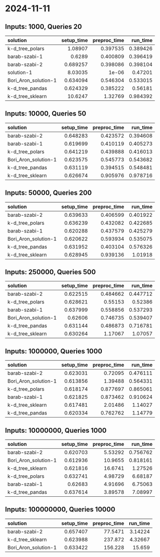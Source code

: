 # 2024-11-11

## Inputs: 1000, Queries 20

| solution             |   setup_time |   preproc_time |   run_time |
|:---------------------|-------------:|---------------:|-----------:|
| k-d_tree_polars      |     1.08907  |       0.397535 |   0.389426 |
| barab-szabi-1        |     0.6289   |       0.400809 |   0.396419 |
| barab-szabi-2        |     0.689257 |       0.398086 |   0.398104 |
| solution-1           |     8.03035  |       1e-06    |   0.47201  |
| Bori_Aron_solution-1 |     0.634094 |       0.546304 |   0.533015 |
| k-d_tree_pandas      |     0.624329 |       0.385222 |   0.56181  |
| k-d_tree_sklearn     |    10.6247   |       1.32769  |   0.984392 |

## Inputs: 10000, Queries 50

| solution             |   setup_time |   preproc_time |   run_time |
|:---------------------|-------------:|---------------:|-----------:|
| barab-szabi-2        |     0.648283 |       0.423572 |   0.394608 |
| barab-szabi-1        |     0.619699 |       0.410119 |   0.405273 |
| k-d_tree_polars      |     0.641219 |       0.439888 |   0.416013 |
| Bori_Aron_solution-1 |     0.623575 |       0.545773 |   0.543682 |
| k-d_tree_pandas      |     0.631119 |       0.394515 |   0.548481 |
| k-d_tree_sklearn     |     0.626674 |       0.905976 |   0.978716 |

## Inputs: 50000, Queries 200

| solution             |   setup_time |   preproc_time |   run_time |
|:---------------------|-------------:|---------------:|-----------:|
| barab-szabi-2        |     0.639633 |       0.406599 |   0.401922 |
| k-d_tree_polars      |     0.636239 |       0.432082 |   0.422685 |
| barab-szabi-1        |     0.620288 |       0.437579 |   0.425279 |
| Bori_Aron_solution-1 |     0.620622 |       0.593934 |   0.535075 |
| k-d_tree_pandas      |     0.631952 |       0.403104 |   0.576326 |
| k-d_tree_sklearn     |     0.628945 |       0.939136 |   1.01918  |

## Inputs: 250000, Queries 500

| solution             |   setup_time |   preproc_time |   run_time |
|:---------------------|-------------:|---------------:|-----------:|
| barab-szabi-2        |     0.622515 |       0.484662 |   0.447712 |
| k-d_tree_polars      |     0.628621 |       0.55153  |   0.52386  |
| barab-szabi-1        |     0.637999 |       0.558856 |   0.537293 |
| Bori_Aron_solution-1 |     0.62606  |       0.746735 |   0.539407 |
| k-d_tree_pandas      |     0.631144 |       0.486873 |   0.716781 |
| k-d_tree_sklearn     |     0.630264 |       1.17067  |   1.07057  |

## Inputs: 1000000, Queries 1000

| solution             |   setup_time |   preproc_time |   run_time |
|:---------------------|-------------:|---------------:|-----------:|
| barab-szabi-2        |     0.623031 |       0.72095  |   0.476111 |
| Bori_Aron_solution-1 |     0.613856 |       1.39488  |   0.564331 |
| k-d_tree_polars      |     0.618174 |       0.877697 |   0.865061 |
| barab-szabi-1        |     0.621825 |       0.873462 |   0.910624 |
| k-d_tree_sklearn     |     0.617481 |       2.01486  |   1.14027  |
| k-d_tree_pandas      |     0.620334 |       0.762762 |   1.14779  |

## Inputs: 10000000, Queries 1000

| solution             |   setup_time |   preproc_time |   run_time |
|:---------------------|-------------:|---------------:|-----------:|
| barab-szabi-2        |     0.620703 |        5.53292 |   0.756762 |
| Bori_Aron_solution-1 |     0.612936 |       10.9655  |   0.818161 |
| k-d_tree_sklearn     |     0.621816 |       16.6741  |   1.27526  |
| k-d_tree_polars      |     0.632741 |        4.98729 |   6.68187  |
| barab-szabi-1        |     0.62683  |        4.91696 |   6.75063  |
| k-d_tree_pandas      |     0.637614 |        3.89578 |   7.08997  |

## Inputs: 100000000, Queries 10000

| solution             |   setup_time |   preproc_time |   run_time |
|:---------------------|-------------:|---------------:|-----------:|
| barab-szabi-2        |     0.657407 |        77.5471 |    3.14224 |
| k-d_tree_sklearn     |     0.623988 |       237.872  |    4.32667 |
| Bori_Aron_solution-1 |     0.633422 |       156.228  |   15.659   |
